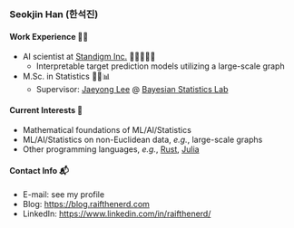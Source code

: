 ### Seokjin Han (한석진)

#### Work Experience 🧑‍💻

- AI scientist at [Standigm Inc.](https://www.standigm.com/) 🤖🧑‍💻💊🧬
  - Interpretable target prediction models utilizing a large-scale graph
- M.Sc. in Statistics 🧑‍🎓📊
  - Supervisor: [Jaeyong Lee](https://jylee749.wordpress.com/) @ [Bayesian Statistics Lab](https://snubayes.wordpress.com/)

#### Current Interests 🤔

- Mathematical foundations of ML/AI/Statistics
- ML/AI/Statistics on non-Euclidean data, *e.g.*, large-scale graphs
- Other programming languages, *e.g.*, [Rust](https://www.rust-lang.org/), [Julia](https://julialang.org/)

#### Contact Info 📬

- E-mail: see my profile
- Blog: https://blog.raifthenerd.com
- LinkedIn: https://www.linkedin.com/in/raifthenerd/
